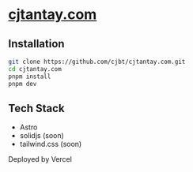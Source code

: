 # [cjtantay.com](https://www.cjtantay.com/)

## Installation

```zsh
git clone https://github.com/cjbt/cjtantay.com.git
cd cjtantay.com
pnpm install
pnpm dev
```

## Tech Stack
- Astro
- solidjs (soon)
- tailwind.css (soon)


Deployed by Vercel
